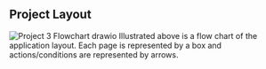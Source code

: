 ## Project Layout
![Project 3 Flowchart drawio](https://user-images.githubusercontent.com/35010922/143979467-52e7b0f5-1272-40eb-92ab-cb8b89d6d3b7.png)
Illustrated above is a flow chart of the application layout. Each page is represented by a box and actions/conditions are represented by arrows.